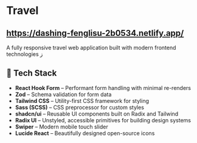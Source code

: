 # Travel 
## https://dashing-fenglisu-2b0534.netlify.app/

A fully responsive travel web application built with modern frontend technologies ز

## 🚀 Tech Stack

- **React Hook Form** – Performant form handling with minimal re-renders  
- **Zod** – Schema validation for form data  
- **Tailwind CSS** – Utility-first CSS framework for styling  
- **Sass (SCSS)** – CSS preprocessor for custom styles  
- **shadcn/ui** – Reusable UI components built on Radix and Tailwind  
- **Radix UI** – Unstyled, accessible primitives for building design systems  
- **Swiper** – Modern mobile touch slider  
- **Lucide React** – Beautifully designed open-source icons  


